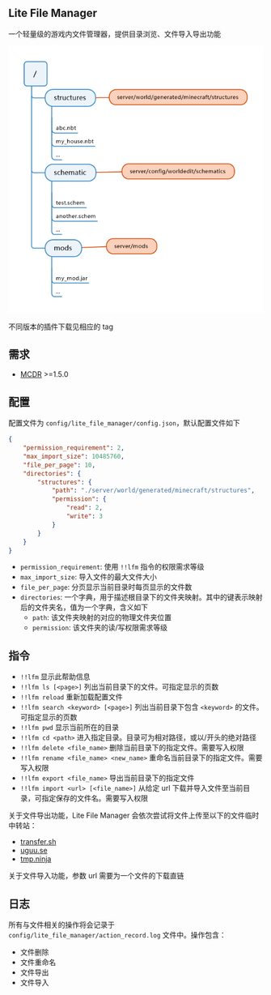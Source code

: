 Lite File Manager
-----------

一个轻量级的游戏内文件管理器，提供目录浏览、文件导入导出功能

![tree](assets/tree.png)

不同版本的插件下载见相应的 tag

## 需求

- [MCDR](https://github.com/Fallen-Breath/MCDReforged) >=1.5.0

## 配置

配置文件为 `config/lite_file_manager/config.json`，默认配置文件如下

```json
{
    "permission_requirement": 2,
    "max_import_size": 10485760,
    "file_per_page": 10,
    "directories": {
        "structures": {
            "path": "./server/world/generated/minecraft/structures",
            "permission": {
                "read": 2,
                "write": 3
            }
        }
    }
}
```

- `permission_requirement`: 使用 `!!lfm` 指令的权限需求等级
- `max_import_size`: 导入文件的最大文件大小
- `file_per_page`: 分页显示当前目录时每页显示的文件数
- `directories`: 一个字典，用于描述根目录下的文件夹映射。其中的键表示映射后的文件夹名，值为一个字典，含义如下
  - `path`: 该文件夹映射的对应的物理文件夹位置
  - `permission`: 该文件夹的读/写权限需求等级

## 指令

- `!!lfm` 显示此帮助信息
- `!!lfm ls [<page>]` 列出当前目录下的文件。可指定显示的页数
- `!!lfm reload` 重新加载配置文件
- `!!lfm search <keyword> [<page>]` 列出当前目录下包含 `<keyword>` 的文件。可指定显示的页数
- `!!lfm pwd` 显示当前所在的目录
- `!!lfm cd <path>` 进入指定目录。目录可为相对路径，或以/开头的绝对路径
- `!!lfm delete <file_name>` 删除当前目录下的指定文件。需要写入权限
- `!!lfm rename <file_name> <new_name>` 重命名当前目录下的指定文件。需要写入权限
- `!!lfm export <file_name>` 导出当前目录下的指定文件
- `!!lfm import <url> [<file_name>]` 从给定 url 下载并导入文件至当前目录，可指定保存的文件名。需要写入权限

关于文件导出功能，Lite File Manager 会依次尝试将文件上传至以下的文件临时中转站：

- [transfer.sh](https://transfer.sh/)
- [uguu.se](https://uguu.se/)
- [tmp.ninja](https://tmp.ninja/) 

关于文件导入功能，参数 url 需要为一个文件的下载直链

## 日志

所有与文件相关的操作将会记录于 `config/lite_file_manager/action_record.log` 文件中。操作包含：

- 文件删除
- 文件重命名
- 文件导出
- 文件导入